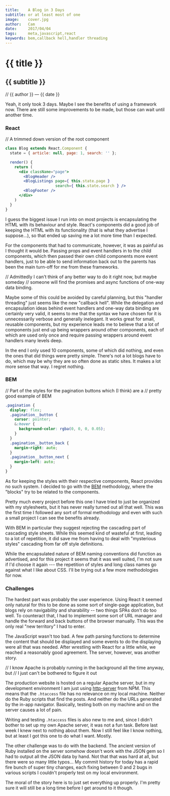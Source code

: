 ```yaml
---
title:    A Blog in 3 Days
subtitle: or at least most of one
image:    cover.jpg
author:   Cam
date:     2017/04/04
tags:     meta,javascript,react
keywords: bem,callback hell,handler threading
---
```

# {{ title }}
## {{ subtitle }}

// {{ author }} &mdash; {{ date }}

Yeah, it only took 3 days. Maybe I see the benefits of using a framework now.
There are still some improvements to be made, but those can wait until another
time.

### React

// A trimmed down version of the root component

```jsx
class Blog extends React.Component {
  state = { article: null, page: 1, search: '' };

  render() {
    return (
      <div className="page">
        <BlogHeader />
        <BlogListings page={ this.state.page }
                      search={ this.state.search } />
        <BlogFooter />
      </div>
    )
  }
}
```

I guess the biggest issue I run into on most projects is encapsulating the HTML
with its behaviour and style. React's components did a good job of keeping the
HTML with its functionality (that is what they advertise I suppose&hellip;), so
that ended up saving me a lot more time than I expected.

For the components that had to communicate, however, it was as painful as I
thought it would be. Passing props and event handlers in to the child components, which
then passed their own child components more event handlers, just to be able to
send information back out to the parents has been the main turn-off for me from
these frameworks.

// Admittedly I can't think of any better way to do it right now, but maybe someday
// someone will find the promises and async functions of one-way data binding.

Maybe some of this could be avoided by careful planning, but this "handler threading"
just seems like the new "callback hell". While the delegation and encapsulation
ideas behind event handlers and one-way data binding are certainly very valid,
it seems to me that the syntax we have chosen for it is unnecessarily verbose
and generally inelegant. It works great for small, reusable components, but
my experience leads me to believe that a lot of components just end up being
wrappers around other components, each of which are used only once and
require passing wrappers around event handlers many levels deep.

In the end I only used 10 components, some of which did nothing, and even the
ones that did things were pretty simple. There's not a lot blogs have to do,
which may be why they are so often done as static sites. It makes a lot more
sense that way. I regret nothing.

### BEM

// Part of the styles for the pagination buttons which (I&nbsp;think) are a
// pretty good example of BEM

```scss
.pagination {
  display: flex;
  .pagination__button {
    cursor: pointer;
    &:hover {
      background-color: rgba(0, 0, 0, 0.05);
    }
  }
  .pagination__button_back {
    margin-right: auto;
  }
  .pagination__button_next {
    margin-left: auto;
  }
}
```

As for keeping the styles with their respective components, React provides no
such system. I decided to go with the [BEM](http://getbem.com/) methodology,
where the "blocks" try to be related to the components.

Pretty much every project before this one I have tried to just be organized
with my stylesheets, but it has never really turned out all that well. This was
the first time I followed any sort of formal methodology and even with such a
small project I can see the benefits already.

With BEM in particular they suggest rejecting the cascading part of cascading
style sheets. While this seemed kind of wasteful at first, leading to a lot of
repetition, it did save me from having to deal with "mysterious styles"
cascading from far off style definitions.

While the encapsulated nature of BEM naming conventions did function as
advertised, and for this project it seems that it was well suited, I'm not sure
if I'd choose it again --- the repetition of styles and long class names go
against what I like about CSS. I'll be trying out a few more methodologies for
now.

### Challenges

The hardest part was probably the user experience. Using React it seemed only
natural for this to be done as some sort of single-page
application, but blogs rely on navigability and sharability -- two things SPAs
don't do too well. To counteract that, I had to implement some sort of URL
manager and handle the forward and back buttons of the browser manually. This
was the only real "new territory" I had to enter.

The JavaScript wasn't too bad. A few path parsing functions to determine the
content that should be displayed and some events to do the displaying were all
that was needed. After wrestling with React for a little while, we reached a
reasonably good agreement. The server, however, was another story.

// I know Apache is probably running in the background all the time anyway, but
// I just can't be bothered to figure it out

The production website is hosted on a regular Apache server, but in my
development environment I am just using [http-server](https://www.npmjs.com/package/http-server)
from NPM. This means that the `.htaccess` file has no relevance on my local
machine. Neither do the Ruby scripts that find the posts. And neither do the
URLs generated by the in-app navigator. Basically, testing both on my machine
and on the server causes a lot of pain.

Writing and testing `.htaccess` files is also new to me and, since I didn't
bother to set up my own Apache server, it was not a fun task. Before last week I
knew next to nothing about them. Now I still feel like I know nothing, but at
least I got this one to do what I want. Mostly.

The other challenge was to do with the backend. The ancient version of Ruby
installed on the server somehow doesn't work with the JSON gem so I had to
output all the JSON data by hand. Not that that was hard at all, but there were
so many little typos&hellip; My commit history for today has a rapid fire bunch
of super tiny changes, each fixing between 0 and 2 bugs in various scripts I
couldn't properly test on my local environment.

The moral of the story here is to just set everything up properly. I'm pretty
sure it will still be a long time before I get around to it though.
